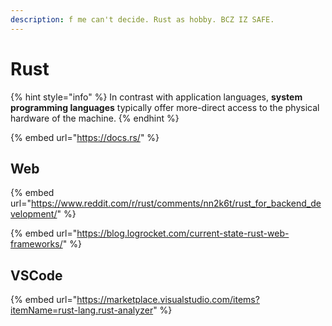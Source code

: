 ```yaml
---
description: f me can't decide. Rust as hobby. BCZ IZ SAFE.
---
```


# Rust

{% hint style="info" %}
In contrast with application languages, **system programming languages** typically offer more-direct access to the physical hardware of the machine.
{% endhint %}

{% embed url="https://docs.rs/" %}

## Web

{% embed url="https://www.reddit.com/r/rust/comments/nn2k6t/rust_for_backend_development/" %}

{% embed url="https://blog.logrocket.com/current-state-rust-web-frameworks/" %}

## VSCode

{% embed url="https://marketplace.visualstudio.com/items?itemName=rust-lang.rust-analyzer" %}
